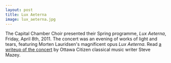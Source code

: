```yaml
---
layout: post
title: Lux Aeterna
image: lux_aeterna.jpg
---
```


The Capital Chamber Choir presented their Spring programme, _Lux Aeterna_, Friday, April 8th, 2011. The concert was an evening of works of light and tears, featuring Morten Lauridsen's magnificent opus _Lux Aeterna_. Read [a writeup of the concert][1] by Ottawa Citizen classical music writer Steve Mazey.

[1]: http://communities.canada.com/ottawacitizen/blogs/classicalottawa/archive/2011/04/07/sara-brooks-conducts-capital-chamber-choir-in-lauridsen-s-lux-aeterna-others.aspx
